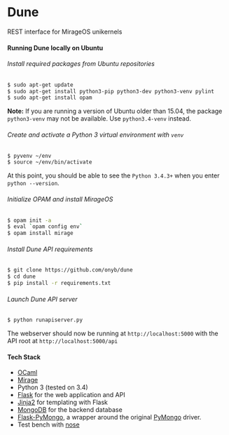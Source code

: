 # Dune
REST interface for MirageOS unikernels

#### Running Dune locally on Ubuntu
###### Install required packages from Ubuntu repositories

```sh
$ sudo apt-get update
$ sudo apt-get install python3-pip python3-dev python3-venv pylint
$ sudo apt-get install opam
```
**Note:** If you are running a version of Ubuntu older than 15.04, the package `python3-venv` may
not be available. Use `python3.4-venv` instead.

###### Create and activate a Python 3 virtual environment with `venv`
```sh
$ pyvenv ~/env
$ source ~/env/bin/activate
```
At this point, you should be able to see the `Python 3.4.3+` when you enter `python --version`.

###### Initialize OPAM and install MirageOS
```sh
$ opam init -a
$ eval `opam config env`
$ opam install mirage
```

###### Install Dune API requirements
```sh
$ git clone https://github.com/onyb/dune
$ cd dune
$ pip install -r requirements.txt
```

###### Launch Dune API server
```sh
$ python runapiserver.py
```
The webserver should now be running at `http://localhost:5000` with the API root at `http://localhost:5000/api`

#### Tech Stack
- [OCaml](http://ocaml.org)
- [Mirage](http://mirage.io)
- Python 3 (tested on 3.4)
- [Flask](http://flask.pocoo.org) for the web application and API
- [Jinja2](http://jinja.pocoo.org) for templating with Flask
- [MongoDB](https://docs.mongodb.org/manual) for the backend database
- [Flask-PyMongo](https://flask-pymongo.readthedocs.org/en/latest), a wrapper around the original [PyMongo](https://api.mongodb.org/python/current) driver.
- Test bench with [nose](https://nose.readthedocs.org/en/latest)
